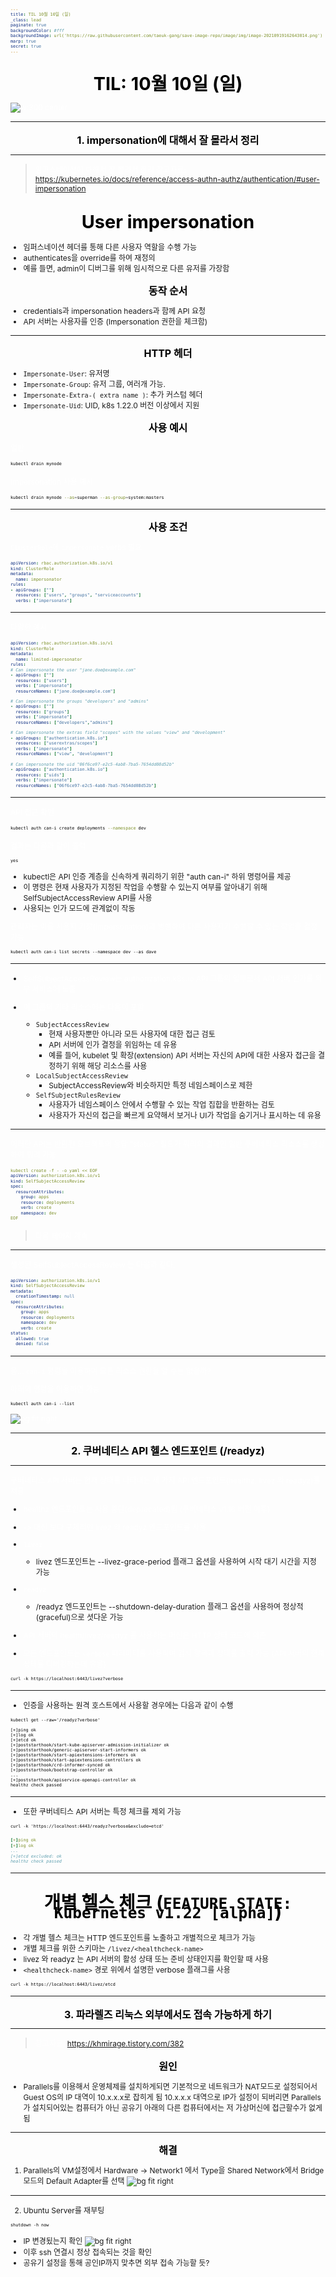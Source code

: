 ```yaml
---
title: TIL 10월 10일 (일)
_class: lead
paginate: true
backgroundColor: #fff
backgroundImage: url('https://raw.githubusercontent.com/taeuk-gang/save-image-repo/image/img/image-20210919162643014.png')
marp: true
secret: true
---
```

<style>
ul, ol, p {
    font-size: 0.75rem;
}
img[alt~="center"] {
  display: block;
  margin: 0 auto;
}

header {
  color: #fff;
}

table {
  font-size: 0.6rem;
}

pre > code {
  color: initial;
}

h1 {
  font-size: 1.2rem;
}

h2 {
	font-size: 1rem;
}

h3 {
  font-size: 0.8rem;
}

h4 {
  font-size: 0.6rem;
}

h5 {
  font-size: 0.4rem;
}
</style>

## TIL: 10월 10일 (일)

![w:300 center](https://user-images.githubusercontent.com/26294469/136711516-d933a81d-6b83-4bdb-a0b3-bb46c76c2a4b.gif)

<style scoped>
h2, h3 {
  /* display: flex;
  justify-content: center;
  align-items: center; */
  text-align: center;  
  line-height: 0.8rem;
  color: #000;
}

h2 {
  font-size: 1.8rem;
}

h3 {
  font-size: 1.2rem;
}

strong {
  color: #fff;
}

p {
  color: #fff;
}
</style>

---
### 1. impersonation에 대해서 잘 몰라서 정리

<style scoped>
section {
    display: flex;
    align-items: center;
    justify-content: center;
}

h3 {
    font-size: 1rem;
}
</style>


---

> 임퍼스네이션에 대해서 잘 몰라서 정리
> 참고자료: https://kubernetes.io/docs/reference/access-authn-authz/authentication/#user-impersonation

## User impersonation

- 임퍼스네이션 헤더를 통해 다른 사용자 역할을 수행 가능
- authenticates을 override를 하여 재정의
- 예를 들면, admin이 디버그를 위해 임시적으로 다른 유저를 가장함

### 동작 순서
- credentials과 impersonation headers과 함께 API 요청
- API 서버는 사용자를 인증 (Impersonation 권한을 체크함)

---

### HTTP 헤더
- `Impersonate-User`: 유저명
- `Impersonate-Group`: 유저 그룹, 여러개 가능.
- `Impersonate-Extra-( extra name )`: 추가 커스텀 헤더
- `Impersonate-Uid`: UID, k8s 1.22.0 버전 이상에서 지원

### 사용 예시

일반
```bash
kubectl drain mynode
```

Impersonation 사용 예시
```bash
kubectl drain mynode --as=superman --as-group=system:masters
```

---

### 사용 조건

`ClusterRole`에 `impersonate` verbs 필요

```yaml
apiVersion: rbac.authorization.k8s.io/v1
kind: ClusterRole
metadata:
  name: impersonator
rules:
- apiGroups: [""]
  resources: ["users", "groups", "serviceaccounts"]
  verbs: ["impersonate"]
```

-------------

다양한 예시

```yaml
apiVersion: rbac.authorization.k8s.io/v1
kind: ClusterRole
metadata:
  name: limited-impersonator
rules:
# Can impersonate the user "jane.doe@example.com"
- apiGroups: [""]
  resources: ["users"]
  verbs: ["impersonate"]
  resourceNames: ["jane.doe@example.com"]

# Can impersonate the groups "developers" and "admins"
- apiGroups: [""]
  resources: ["groups"]
  verbs: ["impersonate"]
  resourceNames: ["developers","admins"]

# Can impersonate the extras field "scopes" with the values "view" and "development"
- apiGroups: ["authentication.k8s.io"]
  resources: ["userextras/scopes"]
  verbs: ["impersonate"]
  resourceNames: ["view", "development"]

# Can impersonate the uid "06f6ce97-e2c5-4ab8-7ba5-7654dd08d52b"
- apiGroups: ["authentication.k8s.io"]
  resources: ["uids"]
  verbs: ["impersonate"]
  resourceNames: ["06f6ce97-e2c5-4ab8-7ba5-7654dd08d52b"]
```

<style scoped>
  pre {
    font-size: 0.5rem;
  }
</style>

---

API 접근 확인

```bash
kubectl auth can-i create deployments --namespace dev
```
결과는 다음과 같이 출력
```
yes
```

- kubectl은 API 인증 계층을 신속하게 쿼리하기 위한 "auth can-i" 하위 명령어를 제공
- 이 명령은 현재 사용자가 지정된 작업을 수행할 수 있는지 여부를 알아내기 위해 SelfSubjectAccessReview API를 사용
- 사용되는 인가 모드에 관계없이 작동

관리자는 이를 사용자 가장(impersonation)과 병행하여 다른 사용자가 수행할 수 있는 작업을 결정 가능

```
kubectl auth can-i list secrets --namespace dev --as dave
```

---

- SelfSubjectAccessReview는 authorization.k8s.io API 그룹의 일부로서 API 서버 인가를 외부 서비스에 노출

- 이 그룹의 기타 리소스에는 다음이 포함
  - `SubjectAccessReview`
    - 현재 사용자뿐만 아니라 모든 사용자에 대한 접근 검토
    - API 서버에 인가 결정을 위임하는 데 유용
    - 예를 들어, kubelet 및 확장(extension) API 서버는 자신의 API에 대한 사용자 접근을 결정하기 위해 해당 리소스를 사용
  - `LocalSubjectAccessReview`
    - SubjectAccessReview와 비슷하지만 특정 네임스페이스로 제한
  - `SelfSubjectRulesReview`
    - 사용자가 네임스페이스 안에서 수행할 수 있는 작업 집합을 반환하는 검토
    - 사용자가 자신의 접근을 빠르게 요약해서 보거나 UI가 작업을 숨기거나 표시하는 데 유용

---

이러한 API는 반환된 오브젝트의 응답 "status" 필드가 쿼리의 결과인 일반 쿠버네티스 리소스를 생성하여 쿼리 가능

```yaml
kubectl create -f - -o yaml << EOF
apiVersion: authorization.k8s.io/v1
kind: SelfSubjectAccessReview
spec:
  resourceAttributes:
    group: apps
    resource: deployments
    verb: create
    namespace: dev
EOF
```

> 다음 페이지 계속

---

생성된 SelfSubjectAccessReview 는 다음과 같다.

```yaml
apiVersion: authorization.k8s.io/v1
kind: SelfSubjectAccessReview
metadata:
  creationTimestamp: null
spec:
  resourceAttributes:
    group: apps
    resource: deployments
    namespace: dev
    verb: create
status:
  allowed: true
  denied: false
```

---

음... `can-i` 명령을 이용하여 모든 리소스 권한을 알 수는 없을까?

아래의 명령을 이용하면 가능
```
kubectl auth can-i --list
```
![bg fit right](https://user-images.githubusercontent.com/26294469/136702969-67e508db-7f14-45d9-8e8d-ce26703a3f29.png)

---
### 2. 쿠버네티스 API 헬스 엔드포인트 (/readyz)

<style scoped>
section {
    display: flex;
    align-items: center;
    justify-content: center;
}

h3 {
    font-size: 1rem;
}
</style>

---

쿠버네티스 API 서버는 현재 상태를 나타내는 세 가지 API 엔드포인트(healthz, livez 와 readyz)를 제공

- healthz 엔드포인트는 사용 중단(deprecated)됨 (쿠버네티스 v1.16 버전 이후)
- -> 대신 보다 구체적인 livez 와 readyz 엔드포인트를 사용

- `livez`
  - livez 엔드포인트는 --livez-grace-period 플래그 옵션을 사용하여 시작 대기 시간을 지정 가능

- `readyz`
  - /readyz 엔드포인트는 --shutdown-delay-duration 플래그 옵션을 사용하여 정상적(graceful)으로 셧다운 가능

- API 서버의 health/livez/readyz 를 사용하는 머신은 HTTP 상태 코드에 의존

- 모든 엔드포인트는 `verbose` 파라미터를 사용하여 검사 항목과 상태를 출력 가능
(API 서버의 현재 상태를 디버깅하는데 유용)
```
curl -k https://localhost:6443/livez?verbose
```

---

- 인증을 사용하는 원격 호스트에서 사용할 경우에는 다음과 같이 수행
```
kubectl get --raw='/readyz?verbose'
```

```
[+]ping ok
[+]log ok
[+]etcd ok
[+]poststarthook/start-kube-apiserver-admission-initializer ok
[+]poststarthook/generic-apiserver-start-informers ok
[+]poststarthook/start-apiextensions-informers ok
[+]poststarthook/start-apiextensions-controllers ok
[+]poststarthook/crd-informer-synced ok
[+]poststarthook/bootstrap-controller ok
...
[+]poststarthook/apiservice-openapi-controller ok
healthz check passed
```

---

- 또한 쿠버네티스 API 서버는 특정 체크를 제외 가능
```
curl -k 'https://localhost:6443/readyz?verbose&exclude=etcd'
```

```yaml
[+]ping ok
[+]log ok
...
[+]etcd excluded: ok
healthz check passed
```

<style scoped>
  pre [class*="hljs-"]:nth-child(n+8):nth-child(-n+10) {
    background-color: yellow;
  }
</style>

---

## 개별 헬스 체크 (`FEATURE STATE: Kubernetes v1.22 [alpha]`)

- 각 개별 헬스 체크는 HTTP 엔드포인트를 노출하고 개별적으로 체크가 가능
- 개별 체크를 위한 스키마는 `/livez/<healthcheck-name>`
- livez 와 readyz 는 API 서버의 활성 상태 또는 준비 상태인지를 확인할 때 사용
- `<healthcheck-name>` 경로 위에서 설명한 verbose 플래그를 사용

```
curl -k https://localhost:6443/livez/etcd
```

---
### 3. 파라렐즈 리눅스 외부에서도 접속 가능하게 하기

<style scoped>
section {
    display: flex;
    align-items: center;
    justify-content: center;
}

h3 {
    font-size: 1rem;
}
</style>

---

> 참고자료: https://khmirage.tistory.com/382

### 원인

- Parallels를 이용해서 운영체제를 설치하게되면 기본적으로 네트워크가 NAT모드로 설정되어서 Guest OS의 IP 대역이 10.x.x.x로 잡히게 됨
10.x.x.x 대역으로 IP가 설정이 되버리면 Parallels가 설치되어있는 컴퓨터가 아닌 공유기 아래의 다른 컴퓨터에서는 저 가상머신에 접근할수가 없게 됨

---

### 해결

1. Parallels의 VM설정에서 Hardware -> Network1 에서 Type을 Shared Network에서 Bridge 모드의 Default Adapter를 선택
![bg fit right](https://user-images.githubusercontent.com/26294469/136706790-cefe0b29-ee01-44f0-adb7-8e41f4d9b1fc.png)

--- 

2. Ubuntu Server를 재부팅
```
shutdown -h now
```

- IP 변경됬는지 확인
![bg fit right](https://user-images.githubusercontent.com/26294469/136707142-66c43158-3f0d-41fc-8fe9-cdf44eb0818b.png)
- 이후 ssh 연결시 정상 접속되는 것을 확인
- 공유기 설정을 통해 공인IP까지 맞추면 외부 접속 가능할 듯?
